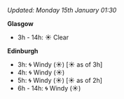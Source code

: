 *Updated: Monday 15th January 01:30*

**Glasgow**

* 3h - 14h: :sunny: Clear

**Edinburgh**

* 3h: :cyclone: Windy (:sunny:) [:sunny: as of 3h]
* 4h: :cyclone: Windy (:sunny:)
* 5h: :cyclone: Windy (:sunny:) [:sunny: as of 2h]
* 6h - 14h: :cyclone: Windy (:sunny:)
